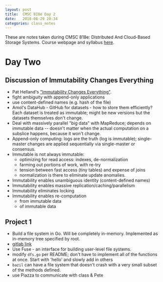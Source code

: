 ```yaml
---
layout: post
title:  CMSC 818e Day 2
date:   2018-08-29 20:34
categories: class_notes
---
```


These are notes taken during CMSC 818e: Distributed And Cloud-Based Storage Systems. Course webpage and syllabus [here](http://triffid.cs.umd.edu/818/).

# Day Two

## Discussion of Immutability Changes Everything

 - Pat Helland's ["Immutability Changes Everything"](http://cidrdb.org/cidr2015/Papers/CIDR15_Paper16.pdf).
 - fight ambiguity with append-only applications
 - use content-defined names (e.g. hash of the file)
 - Amol's DataHub - GitHub for datasets - how to store them efficiently? Each dataset is treated as immutable; might be new versions but the datasets themselves don't change.
 - Deal with massively parallel "big data" with MapReduce; depends on immutable data -- doesn't matter when the actual computation on a subslice happens, because it won't change.
 - Append-only computing: logs are the truth (log is immutable); single-master changes are applied sequentially via single-master or consensus.
 - Immutable is not always immutable:
    - optimizing for read access: indexes, de-normalization
    - farming out portions of work, with re-try
    - tension between fast access (tiny tables) and expense of joins
    - normalization is there to eliminate update anomalies.
 - Immutability enables unambiguous identity (content-defined names)
 - Immutability enables massive replication/caching/parallelism
 - Immutability eliminates locking
 - Immutability enables re-computation
    - from immutable data
    - of immutable data

## Project 1

 - Build a file system in Go. Will be completely in-memory. Implemented as in-memory tree specified by root.
 - [gitlab link](https://gitlab.cs.umd.edu/keleher/818fall18/tree/master/p1)
 - Use Fuse - an interface for building user-level file systems.
 - modify `dfs.go` per README; don't have to implement all of the functions at once. Start with 'hello' and slowly add in others
 - `bazil` can have a file system that doesn't crash with a very small subset of the methods defined.
 - use Piazza to communicate with class & Pete
